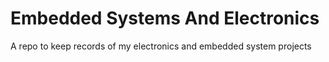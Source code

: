 # Embedded Systems And Electronics
A repo to keep records of my electronics and embedded system projects
